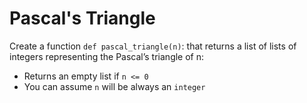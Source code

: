 # Pascal's Triangle


Create a function `def pascal_triangle(n)`: that returns a list of lists of integers representing the Pascal’s triangle of n:

- Returns an empty list if `n <= 0`
- You can assume `n` will be always an `integer`
